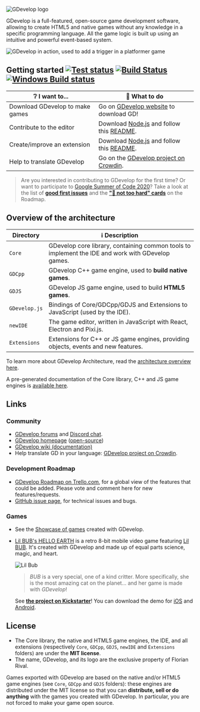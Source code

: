 ![GDevelop logo](https://raw.githubusercontent.com/4ian/GDevelop/master/Core/docs/images/gdlogo.png "GDevelop logo")

GDevelop is a full-featured, open-source game development software, allowing to create HTML5 and native games without any knowledge in a specific programming language. All the game logic is built up using an intuitive and powerful event-based system.

![GDevelop in action, used to add a trigger in a platformer game](https://raw.githubusercontent.com/4ian/GDevelop/master/Core/docs/images/demo.gif "GDevelop in action, used to add a trigger in a platformer game")

Getting started [![Test status](https://semaphoreci.com/api/v1/4ian/gd/branches/master/badge.svg)](https://semaphoreci.com/4ian/gd) [![Build Status](https://travis-ci.org/4ian/GDevelop.svg?branch=master)](https://travis-ci.org/4ian/GDevelop) [![Windows Build status](https://ci.appveyor.com/api/projects/status/84uhtdox47xp422x/branch/master?svg=true)](https://ci.appveyor.com/project/4ian/gdevelop/branch/master)
---------------

| ❔ I want to... | 🚀 What to do |
| --- | --- |
| Download GDevelop to make games | Go on [GDevelop website](https://gdevelop-app.com) to download GD! |
| Contribute to the editor | Download [Node.js] and follow this [README](newIDE/README.md). |
| Create/improve an extension | Download [Node.js] and follow this [README](newIDE/README-extensions.md). |
| Help to translate GDevelop | Go on the [GDevelop project on Crowdin](https://crowdin.com/project/gdevelop). |

> Are you interested in contributing to GDevelop for the first time? Or want to participate to [Google Summer of Code 2020](https://summerofcode.withgoogle.com/organizations/5586892420022272/)? Take a look at the list of **[good first issues](https://github.com/4ian/GDevelop/issues?q=is%3Aissue+is%3Aopen+label%3A%22%F0%9F%91%8Cgood+first+issue%22)** and the **["🏐 not too hard" cards](https://trello.com/b/qf0lM7k8/gdevelop-roadmap?menu=filter&filter=label:Not%20too%20hard%20%E2%9A%BD%EF%B8%8F)** on the Roadmap.

Overview of the architecture
----------------------------

| Directory | ℹ️ Description |
| --- | --- |
| `Core` | GDevelop core library, containing common tools to implement the IDE and work with GDevelop games. |
| `GDCpp` | GDevelop C++ game engine, used to **build native games**. |
| `GDJS` | GDevelop JS game engine, used to build **HTML5 games**. |
| `GDevelop.js` | Bindings of Core/GDCpp/GDJS and Extensions to JavaScript (used by the IDE). |
| `newIDE` | The game editor, written in JavaScript with React, Electron and Pixi.js. |
| `Extensions` | Extensions for C++ or JS game engines, providing objects, events and new features. |

To learn more about GDevelop Architecture, read the [architecture overview here](Core/GDevelop-Architecture-Overview.md).

A pre-generated documentation of the Core library, C++ and JS game engines is [available here](https://docs.gdevelop-app.com).

Links
-----

### Community

* [GDevelop forums](https://forum.gdevelop-app.com) and [Discord chat](https://discord.gg/rjdYHvj).
* [GDevelop homepage](https://gdevelop-app.com) ([open-source](https://github.com/4ian/GDevelop-website))
* [GDevelop wiki (documentation)](http://wiki.compilgames.net)
* Help translate GD in your language: [GDevelop project on Crowdin](https://crowdin.com/project/gdevelop).

### Development Roadmap

* [GDevelop Roadmap on Trello.com](https://trello.com/b/qf0lM7k8/gdevelop-roadmap), for a global view of the features that could be added. Please vote and comment here for new features/requests.
* [GitHub issue page](https://github.com/4ian/GDevelop/issues), for technical issues and bugs.

### Games

* See the [Showcase of games](https://gdevelop-app.com/games-showcase) created with GDevelop.
* [Lil BUB's HELLO EARTH](http://lilbub.com/game) is a retro 8-bit mobile video game featuring [Lil BUB](http://lilbub.com). It's created with GDevelop and made up of equal parts science, magic, and heart.

  ![Lil Bub](http://compilgames.net/assets/bub/screenshots-background.jpg "GDevelop logo")

  > *BUB* is a very special, one of a kind critter. More specifically, she is the most amazing cat on the planet... and her game is made with *GDevelop*!

  See **[the project on Kickstarter](http://lilbub.com/game)**! You can download the demo for [iOS](https://itunes.apple.com/us/app/lil-bubs-hello-earth/id1123383033?mt=8) and [Android](https://play.google.com/store/apps/details?id=com.lilbub.game).

License
-------

* The Core library, the native and HTML5 game engines, the IDE, and all extensions (respectively `Core`, `GDCpp`, `GDJS`, `newIDE` and `Extensions` folders) are under the **MIT license**.
* The name, GDevelop, and its logo are the exclusive property of Florian Rival.

Games exported with GDevelop are based on the native and/or HTML5 game engines (see `Core`, `GDCpp` and `GDJS` folders): these engines are distributed under the MIT license so that you can **distribute, sell or do anything** with the games you created with GDevelop. In particular, you are not forced to make your game open source.


[Node.js]:https://nodejs.org
[CMake]:http://www.cmake.org/
[Ninja]:http://martine.github.io/ninja/

